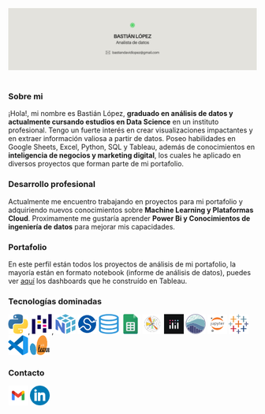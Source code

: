 <div id="header" align="center">
  <img decoding="async" src="Ghbanner.jpg" width="auto"/>
</div>
<br>
<h3>Sobre mi</h3>
  <p>
¡Hola!, mi nombre es Bastián López, <b>graduado en análisis de datos y actualmente cursando estudios en Data Science</b> en un instituto profesional. Tengo un fuerte interés en crear visualizaciones impactantes y en extraer información valiosa a partir de datos. Poseo habilidades en Google Sheets, Excel, Python, SQL y Tableau, además de conocimientos en <b>inteligencia de negocios y marketing digital</b>, los cuales he aplicado en diversos proyectos que forman parte de mi portafolio.
  </p>
<h3>Desarrollo profesional</h3>
  <p>
Actualmente me encuentro trabajando en proyectos para mi portafolio y adquiriendo nuevos conocimientos sobre <b>Machine Learning y Plataformas Cloud</b>. Proximamente me gustaría aprender <b>Power Bi y Conocimientos de ingeniería de datos</b> para mejorar mis capacidades.
</p>
<h3>Portafolio</h3>
  <p>
En este perfil están todos los proyectos de análisis de mi portafolio, la mayoría están en formato notebook (informe de análisis de datos), puedes ver <a href="https://public.tableau.com/app/profile/basti.n.l.pez/vizzes" target="_blank" rel="noopener noreferrer">aquí</a> los dashboards que he construído en Tableau.
  </p>
<!-- <h3>Dashboards</h3>
  <p>
En este perfil están todos los proyectos de análisis de mi portafolio, la mayoría están en formato notebook (informe de análisis de datos), puedes ver <a href="https://public.tableau.com/app/profile/basti.n.l.pez/vizzes" target="_blank" rel="noopener noreferrer">aquí</a> los dashboards que he construído en Tableau.
  </p>-->
<h3>Tecnologías dominadas</h3>

[<img src='226051.webp' alt='python' width='40' height='40'>](https://www.python.org/), [<img src='pandas.png' alt='pandas' width='40' height='40'>](https://pandas.pydata.org/), [<img src='numpy.png' alt='numpy' width='40' height='40'>](https://numpy.org/) [<img src='scipy.png' alt='scipy' width='40' height='40'>](https://scipy.org/) [<img src='sql.png' alt='sql' width='40' height='40'>](https://es.wikipedia.org/wiki/SQL)  [<img src='gsheets.png' alt='google sheets' width='40' height='40'>](https://g.co/kgs/VXUbF4W) [<img src='matplotlib.png' alt='matplotlib' width='40' height='40'>](https://matplotlib.org/) [<img src='plotly.jpg' alt='plotly' width='40' height='40'>](https://plotly.com/) [<img src='seaborn.png' alt='seaborn' width='40'>](https://seaborn.pydata.org/) [<img src='jupyter.png' alt='jupyter' width='40'>](https://jupyter.org/) [<img src='tableau.png' alt='tableau' width='40' height='40'>](https://www.tableau.com/) [<img src='visual-studio-code-icon.webp' alt='vscode' width='40' height='40'>](https://code.visualstudio.com/) [<img src='Scikit_learn_logo_small.svg.png' alt='scikit-learn' width='40' height='40'>](https://scikit-learn.org/stable/) 


<!-- <h3>Racha actual de contribuciones</h3>

<a href="https://git.io/streak-stats"><img src="https://github-readme-streak-stats.herokuapp.com?user=Bastian%20LQ&theme=transparent&hide_border=true&locale=es&mode=weekly&card_width=460&card_height=170&currStreakLabel=000000&sideNums=000000&dates=000000&currStreakNum=000000&fire=39D353&stroke=000000&excludeDaysLabel=000000&sideLabels=000000&ring=39D353&background=E4E2DD" alt="GitHub Streak" /></a> 
-->
<h3>Contacto</h3>

[<img src='gmail.webp' alt='gmail' width='40'>](mailto:bastiandavidlopez@gmail.com) [<img src='linkedin.webp' alt='linkedin' width='40'>](https://www.linkedin.com/in/basti%C3%A1n-l%C3%B3pez-data-analyst/)
